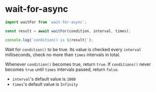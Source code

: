 # wait-for-async

```ts
import waitFor from `wait-for-async`;

const result = await waitFor(condition, interval, times);

console.log(`condition() is ${result}`);
```

Wait for `condition()` to be true. Its value is checked every `interval` milliseconds, check no more than `times` intervals in total.

Whenever `condition()` becomes true, return `true`. If `conditions()` never becomes `true` until `times` intervals passed, return `false`.

- `interval`'s default value is `1000`
- `times`'s default value is `Infinity`
